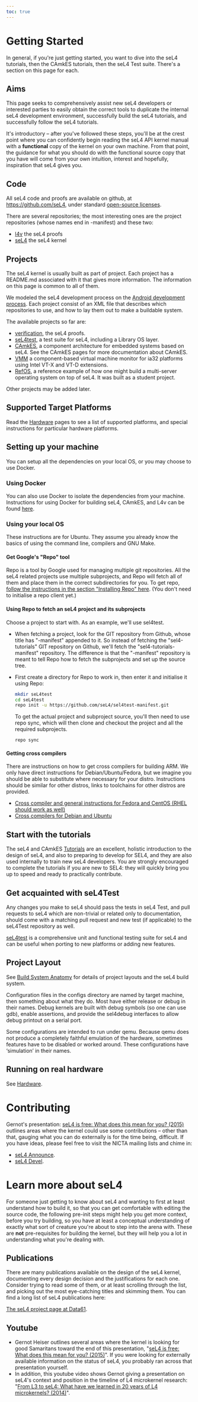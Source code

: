 ```yaml
---
toc: true
---
```


# Getting Started
 In general, if you're just getting started, you want
to dive into the seL4 tutorials, then the CAmkES tutorials, then the
seL4 Test suite. There's a section on this page for each.

## Aims
 This page seeks to comprehensively assist new seL4 developers
or interested parties to easily obtain the correct tools to duplicate
the internal seL4 development environment, successfully build the seL4
tutorials, and successfully follow the seL4 tutorials.

It's introductory – after you've followed these steps, you'll be at the
crest point where you can confidently begin reading the seL4 API kernel
manual with a **functional** copy of the kernel on your own machine.
From that point, the guidance for what you should do with the functional
source copy that you have will come from your own intuition, interest
and hopefully, inspiration that seL4 gives you.

## Code
 All seL4 code and proofs are available on github, at
<https://github.com/seL4>, under standard
[open-source licenses](http://sel4.systems/Info/GettingStarted/license.pml).

There are several repositories; the most interesting ones are the
project repositories (whose names end in -manifest) and these two:

- [l4v](https://github.com/seL4/l4v) the seL4 proofs
- [seL4](https://github.com/seL4/seL4) the seL4 kernel

## Projects


The seL4 kernel is usually built as part of project. Each project has a
README.md associated with it that gives more information. The
information on this page is common to all of them.

We modeled the seL4 development process on the
[Android development process](https://source.android.com/source/developing.html). Each project consist of an XML file that
describes which repositories to use, and how to lay them out to make a
buildable system.

The available projects so far are:

- [verification](https://github.com/seL4/verification-manifest),
      the seL4 proofs.
- [seL4test](https://github.com/seL4/sel4test-manifest), a
      test suite for seL4, including a Library OS layer.
- [CAmkES](https://github.com/seL4/camkes-manifest), a
      component architecture for embedded systems based on seL4. See the
      CAmkES pages for more documentation about CAmkES.
- [VMM](https://github.com/seL4/camkes-vm-manifest) a
      component-based virtual machine monitor for ia32 platforms using
      Intel VT-X and VT-D extensions.
- [RefOS](https://github.com/seL4/refos-manifest), a
      reference example of how one might build a multi-server operating
      system on top of seL4. It was built as a student project.

Other projects may be added later.

## Supported Target Platforms


Read the [Hardware](Hardware) pages to see a list of supported platforms,
and special instructions for particular hardware platforms.

## Setting up your machine


You can setup all the dependencies on your local OS, or you may choose
to use Docker.

### Using Docker
 You can also use Docker to isolate the dependencies
from your machine. Instructions for using Docker for building seL4,
CAmkES, and L4v can be found
[here](https://github.com/SEL4PROJ/seL4-CAmkES-L4v-dockerfiles).

### Using your local OS
 These instructions are for Ubuntu. They
assume you already know the basics of using the command line, compilers
and GNU Make.

#### Get Google's "Repo" tool
 Repo is a tool by Google used for
managing multiple git repositories. All the seL4 related projects use
multiple subprojects, and Repo will fetch all of them and place them in
the correct subdirectories for you. To get repo,
[follow the instructions in the section "Installing Repo" here](http://source.android.com/source/downloading.html#installing-repo). (You don't
need to initialise a repo client yet.)

#### Using Repo to fetch an seL4 project and its subprojects
 Choose
a project to start with. As an example, we'll use sel4test.

- When fetching a project, look for the GIT repository from Github,
      whose title has "-manifest" appended to it. So instead of fetching
      the "sel4-tutorials" GIT repository on Github, we'll fetch the
      "sel4-tutorials-manifest" repository. The difference is that the
      "-manifest" repository is meant to tell Repo how to fetch the
      subprojects and set up the source tree.
- First create a directory for Repo to work in, then enter it and
      initialise it using Repo:

  ~~~bash
  mkdir seL4test 
  cd seL4test
  repo init -u https://github.com/seL4/sel4test-manifest.git
  ~~~

  To get the actual project and subproject source, you'll then need to use repo sync, which
  will then clone and checkout the project and all the required
  subprojects.

  ~~~ 
  repo sync
  ~~~

#### Getting cross compilers
 There are instructions on how to get
cross compilers for building ARM. We only have direct instructions for
Debian/Ubuntu/Fedora, but we imagine you should be able to substitute
where necessary for your distro. Instructions should be similar for
other distros, links to toolchains for other distros are provided.

  - [Cross compiler and general instructions for Fedora
     and CentOS (RHEL should work as well)](SetupFedora)
  - [Cross compilers for Debian and Ubuntu](SetupUbuntu)

## Start with the tutorials


The seL4 and CAmkES [Tutorials](Tutorials) are an excellent, holistic
introduction to the design of seL4, and also to preparing to develop for
SEL4, and they are also used internally to train new seL4 developers.
You are strongly encouraged to complete the tutorials if you are new to
SEL4: they will quickly bring you up to speed and ready to practically
contribute.

## Get acquainted with seL4Test


Any changes you make to seL4 should pass the tests in seL4 Test, and
pull requests to seL4 which are non-trivial or related only to
documentation, should come with a matching pull request and new test (if
applicable) to the seL4Test repository as well.

[seL4test](Testing) is a comprehensive unit and functional testing
suite for seL4 and can be useful when porting to new platforms or adding
new features.

## Project Layout


See [Build System Anatomy](BuildSystemAnatomy) for details of
project layouts and the seL4 build system.

Configuration files in the configs directory are named by target
machine, then something about what they do. Most have either release or
debug in their names. Debug kernels are built with debug symbols (so one
can use gdb), enable assertions, and provide the sel4debug interfaces to
allow debug printout on a serial port.

Some configurations are intended to run under qemu. Because qemu does
not produce a completely faithful emulation of the hardware, sometimes
features have to be disabled or worked around. These configurations have
‘simulation’ in their names.

## Running on real hardware


See [Hardware](/Hardware).

# Contributing


Gernot's presentation:
[seL4 is free: What does this mean for you? (2015)](https://www.youtube.com/watch?v=lRndE7rSXiI) outlines areas where the kernel could use some contributions – other than that,
gauging what you can do externally is for the time being, difficult. If you have
ideas, please feel free to visit the NICTA mailing lists and chime in:

- [seL4 Announce](https://sel4.systems/lists/listinfo/announce).
- [seL4 Devel](https://sel4.systems/lists/listinfo/devel).

# Learn more about seL4
 For someone just getting to know about seL4
and wanting to first at least understand how to build it, so that you
can get comfortable with editing the source code, the following pre-init
steps might help you get more context, before you try building, so you
have at least a conceptual understanding of exactly what sort of
creature you're about to step into the arena with. These are **not**
pre-requisites for building the kernel, but they will help you a lot in
understanding what you're dealing with.

## Publications


There are many publications available on the design of the seL4 kernel,
documenting every design decision and the justifications for each one.
Consider trying to read some of them, or at least scrolling through the
list, and picking out the most eye-catching titles and skimming them.
You can find a long list of seL4 publications here:

[The seL4 project page at Data61](http://ts.data61.csiro.au/projects/seL4/).

## Youtube


- Gernot Heiser outlines several areas where the kernel is looking
        for good Samaritans toward the end of this presentation,
        "[seL4 is
        free: What does this mean for you? (2015)](https://www.youtube.com/watch?v=lRndE7rSXiI)". If you were
        looking for externally available information on the status of
        seL4, you probably ran across that presentation yourself.
- In addition, this youtube video shows Gernot giving a
        presentation on seL4's context and position in the timeline of
        L4 microkernel research:
        "[From L3 to
        seL4: What have we learned in 20 years of L4
        microkernels? (2014)](https://www.youtube.com/watch?v=RdoaFc5-1Rk)".
